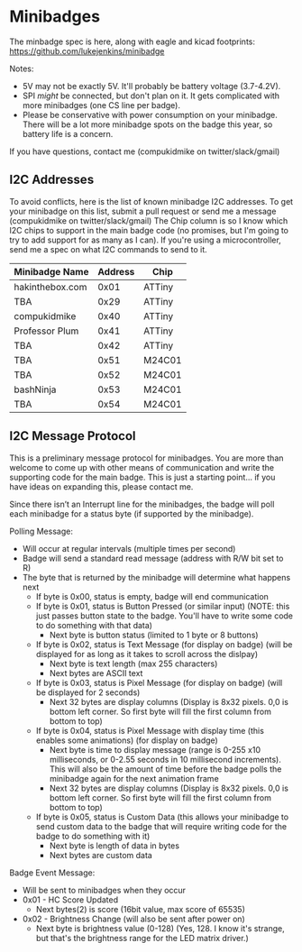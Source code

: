 # Minibadges
The minbadge spec is here, along with eagle and kicad footprints: https://github.com/lukejenkins/minibadge  

Notes:
- 5V may not be exactly 5V. It'll probably be battery voltage (3.7-4.2V).  
- SPI *might* be connected, but don't plan on it. It gets complicated with more minibadges (one CS line per badge).  
- Please be conservative with power consumption on your minibadge. There will be a lot more minibadge spots on the badge this year, so battery life is a concern.  

If you have questions, contact me (compukidmike on twitter/slack/gmail)

## I2C Addresses
To avoid conflicts, here is the list of known minibadge I2C addresses.
To get your minibadge on this list, submit a pull request or send me a message (compukidmike on twitter/slack/gmail)
The Chip column is so I know which I2C chips to support in the main badge code (no promises, but I'm going to try to add support for as many as I can). If you're using a microcontroller, send me a spec on what I2C commands to send to it.

| Minibadge Name | Address | Chip |
| --- | --- | --- |
| hakinthebox.com | 0x01 | ATTiny |
| TBA | 0x29 | ATTiny |
| compukidmike | 0x40 | ATTiny |
| Professor Plum | 0x41 | ATTiny |
| TBA | 0x42 | ATTiny |
| TBA | 0x51 | M24C01 |
| TBA | 0x52 | M24C01 |
| bashNinja | 0x53 | M24C01 |
| TBA | 0x54 | M24C01 |

## I2C Message Protocol
This is a preliminary message protocol for minibadges. You are more than welcome to come up with other means of communication and write the supporting code for the main badge. This is just a starting point... if you have ideas on expanding this, please contact me.  

Since there isn’t an Interrupt line for the minibadges, the badge will poll each minibadge for a status byte (if supported by the minibadge).

Polling Message: 
- Will occur at regular intervals (multiple times per second) 
- Badge will send a standard read message (address with R/W bit set to R) 
- The byte that is returned by the minibadge will determine what happens next 
   - If byte is 0x00, status is empty, badge will end communication 
   - If byte is 0x01, status is Button Pressed (or similar input) (NOTE: this just passes button state to the badge. You'll have to write some code to do something with that data)
      - Next byte is button status (limited to 1 byte or 8 buttons)
   - If byte is 0x02, status is Text Message (for display on badge) (will be displayed for as long as it takes to scroll across the dislpay)
      - Next byte is text length (max 255 characters)
      - Next bytes are ASCII text
   - If byte is 0x03, status is Pixel Message (for display on badge)  (will be displayed for 2 seconds)
      - Next 32 bytes are display columns (Display is 8x32 pixels. 0,0 is bottom left corner. So first byte will fill the first column from bottom to top)
   - If byte is 0x04, status is Pixel Message with display time (this enables some animations) (for display on badge)
      - Next byte is time to display message (range is 0-255 x10 milliseconds, or 0-2.55 seconds in 10 millisecond increments). This will also be the amount of time before the badge polls the minibadge again for the next animation frame
      - Next 32 bytes are display columns (Display is 8x32 pixels. 0,0 is bottom left corner. So first byte will fill the first column from bottom to top)
   - If byte is 0x05, status is Custom Data (this allows your minibadge to send custom data to the badge that will require writing code for the badge to do something with it)
      - Next byte is length of data in bytes
      - Next bytes are custom data

Badge Event Message: 
- Will be sent to minibadges when they occur
- 0x01 - HC Score Updated
   - Next bytes(2) is score (16bit value, max score of 65535) 
- 0x02 - Brightness Change (will also be sent after power on) 
   - Next byte is brightness value (0-128) (Yes, 128. I know it's strange, but that's the brightness range for the LED matrix driver.)
